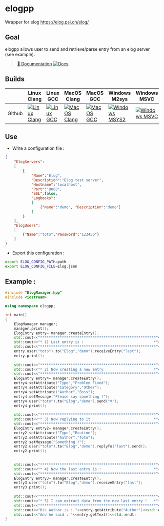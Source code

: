 # elogpp

Wrapper for elog https://elog.psi.ch/elog/

## Goal

elogpp allows user to send and retrieve/parse entry from an elog server (see example).

> [📖 Documentation](https://flagarde.github.io/elogpp/) [![Docs](https://github.com/flagarde/elogpp/actions/workflows/Docs.yml/badge.svg)](https://github.com/flagarde/elogpp/actions/workflows/Docs.yml)
</h1> 

[LC]: https://github.com/flagarde/elogpp/actions/workflows/Linux-Clang.yml
[LCB]: https://github.com/flagarde/elogpp/actions/workflows/Linux-Clang.yml/badge.svg

[LG]: https://github.com/flagarde/elogpp/actions/workflows/Linux-GCC.yml
[LGB]: https://github.com/flagarde/elogpp/actions/workflows/Linux-GCC.yml/badge.svg

[MC]: https://github.com/flagarde/elogpp/actions/workflows/MacOS-Clang.yml
[MCB]: https://github.com/flagarde/elogpp/actions/workflows/MacOS-Clang.yml/badge.svg

[MG]: https://github.com/flagarde/elogpp/actions/workflows/MacOS-GCC.yml
[MGB]: https://github.com/flagarde/elogpp/actions/workflows/MacOS-GCC.yml/badge.svg

[MS]: https://github.com/flagarde/elogpp/actions/workflows/Windows-MSYS2.yml
[MSB]: https://github.com/flagarde/elogpp/actions/workflows/Windows-MSYS2.yml/badge.svg

[MM]: https://github.com/flagarde/elogpp/actions/workflows/Windows-MSVC.yml
[MMB]: https://github.com/flagarde/elogpp/actions/workflows/Windows-MSVC.yml/badge.svg

## Builds

|        | Linux Clang | Linux GCC | MacOS Clang | MacOS GCC | Windows M2sys | Windows MSVC |
|--------|-------------|-----------|-------------|-----------|---------------|--------------|
| Github |[![Linux Clang][LCB]][LC]|[![Linux GCC][LGB]][LG]|[![MacOS Clang][MCB]][MC]|[![MacOS GCC][MGB]][MG]|[![Windows MSYS2][MSB]][MS]|[![Windows MSVC][MMB]][MM]|

## Use

* Write a configuration file :

```json
{
    "ElogServers":
    [
        {
            "Name":"Elog",
            "Description":"Elog test server",
            "Hostname":"localhost",
            "Port":"8080",
            "SSL":false,
            "Logbooks":
            [
                {"Name":"demo", "Description":"demo"}
            ]
        }
    ],
    "ElogUsers":
    [
        {"Name":"toto","Password":"123456"}
    ]
}
```

* Export this configuration :
```bash
export ELOG_CONFIG_PATH=path
export ELOG_CONFIG_FILE=Elog.json
```

## Example :
```cpp
#include "ElogManager.hpp"
#include <iostream>

using namespace elogpp;

int main() 
{
    ElogManager manager;
    manager.print();
    ElogEntry entry= manager.createEntry();
    std::cout<<"*****************************************************"<<std::endl;
    std::cout<<"* 1) Last entry is :                                *"<<std::endl;
    std::cout<<"*****************************************************"<<std::endl;
    entry.user("toto").to("Elog","demo").receiveEntry("last");
    entry.print();
    
    std::cout<<"*****************************************************"<<std::endl;
    std::cout<<"* 2) Now creating a new entry                       *"<<std::endl; 
    std::cout<<"*****************************************************"<<std::endl;
    ElogEntry entry4= manager.createEntry();
    entry4.setAttribute("Type","Problem Fixed");
    entry4.setAttribute("Category","Other");
    entry4.setAttribute("Author","Boss");
    entry4.setMessage("Please say something !");
    entry4.user("toto").to("Elog","demo").send("V");
    entry4.print();
    
    std::cout<<"*****************************************************"<<std::endl;
    std::cout<<"* 3) Now replying to it                             *"<<std::endl;
    std::cout<<"*****************************************************"<<std::endl;
    ElogEntry entry2= manager.createEntry();
    entry2.setAttribute("Type","Routine");
    entry2.setAttribute("Author","Toto");
    entry2.setMessage("Something !");
    entry2.user("toto").to("Elog","demo").replyTo("last").send();
    entry2.print();
  
    
    std::cout<<"*****************************************************"<<std::endl;
    std::cout<<"* 4) Now the last entry is :                        *"<<std::endl;
    std::cout<<"*****************************************************"<<std::endl;
    ElogEntry entry3= manager.createEntry();
    entry3.user("toto").to("Elog","demo").receiveEntry("last");
    entry3.print();
    
    std::cout<<"*****************************************************"<<std::endl;
    std::cout<<"* 5) I can extract data from the new last entry !   *"<<std::endl;
    std::cout<<"*****************************************************"<<std::endl;
    std::cout<<"His Author is : "<<entry.getAttribute("Author")<<std::endl;
    std::cout<<"And he said : "<<entry.getText()<<std::endl;
}
```

